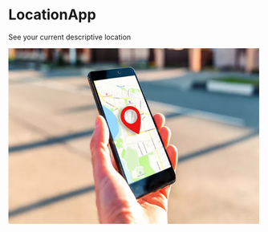 # LocationApp

See your current descriptive location 

<img alt="GIF" src="image.webp" width="500" height="350" />
